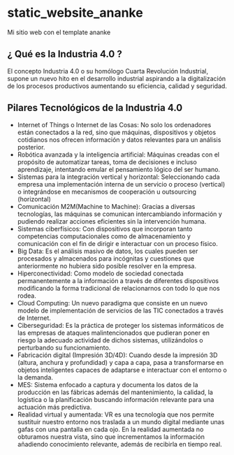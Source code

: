 # static_website_ananke
Mi sitio web con el template ananke

## ¿ Qué es la Industria 4.0 ?
El concepto Industria 4.0 o su homólogo Cuarta Revolución Industrial, supone un nuevo hito en el desarrollo industrial aspirando a la digitalización de los procesos productivos aumentando su eficiencia, calidad y seguridad.

## Pilares Tecnológicos de la Industria 4.0

- Internet of Things o Internet de las Cosas: No solo los ordenadores están conectados a la red, sino que máquinas, dispositivos y objetos cotidianos nos ofrecen información y datos relevantes para un análisis posterior.
- Robótica avanzada y la inteligencia artificial: Máquinas creadas con el propósito de automatizar tareas, toma de decisiones e incluso aprendizaje, intentando emular el pensamiento lógico del ser humano.
- Sistemas para la integración vertical y horizontal: Seleccionando cada empresa una implementación interna de un servicio o proceso (vertical) o integrándose en mecanismos de cooperación u outsourcing (horizontal)
- Comunicación  M2M(Machine to Machine):  Gracias a diversas tecnologías, las máquinas se comunican intercambiando información y pudiendo realizar acciones eficientes sin la intervención humana.
- Sistemas ciberfísicos: Con dispositivos que incorporan tanto competencias computacionales como de almacenamiento y comunicación con el fin de dirigir e interactuar con un proceso físico.
- Big Data: Es el análisis masivo de datos, los cuales pueden ser procesados y almacenados para incógnitas y cuestiones que anteriormente no hubiera sido posible resolver en la empresa.
- Hiperconectividad: Como modelo de sociedad conectada permanentemente a la información a través de diferentes dispositivos modificando la forma tradicional de relacionarnos con todo lo que nos rodea.
- Cloud Computing: Un nuevo paradigma que consiste en un nuevo modelo de implementación de servicios de las TIC conectados a través de Internet.
- Ciberseguridad: Es la práctica de proteger los sistemas informáticos de las empresas de ataques malintencionados que pudieran poner en riesgo la adecuado actividad de dichos sistemas, utilizándolos o perturbando su funcionamiento.
- Fabricación digital (Impresión 3D/4D): Cuando desde la impresión 3D (altura, anchura y profundidad) y capa a capa, pasa a transformarse en objetos inteligentes capaces de adaptarse e interactuar con el entorno o la demanda.
- MES: Sistema enfocado a captura y documenta los datos de la producción en las fábricas además del mantenimiento, la calidad, la logística o la planificación buscando información relevante para una actuación más predictiva.
- Realidad virtual y aumentada: VR es una tecnología que nos permite sustituir nuestro entorno nos traslada a un mundo digital mediante unas gafas con una pantalla en cada ojo. En la realidad aumentada no obturamos nuestra vista, sino que incrementamos la información añadiendo conocimiento relevante, además de recibirla en tiempo real.
